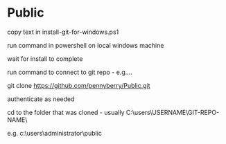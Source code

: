 # Public

copy text in install-git-for-windows.ps1

run command in powershell on local windows machine

wait for install to complete

run command to connect to git repo - e.g....

git clone https://github.com/pennyberry/Public.git

authenticate as needed

cd to the folder that was cloned - usually C:\users\USERNAME\GIT-REPO-NAME\

e.g. c:\users\administrator\public
